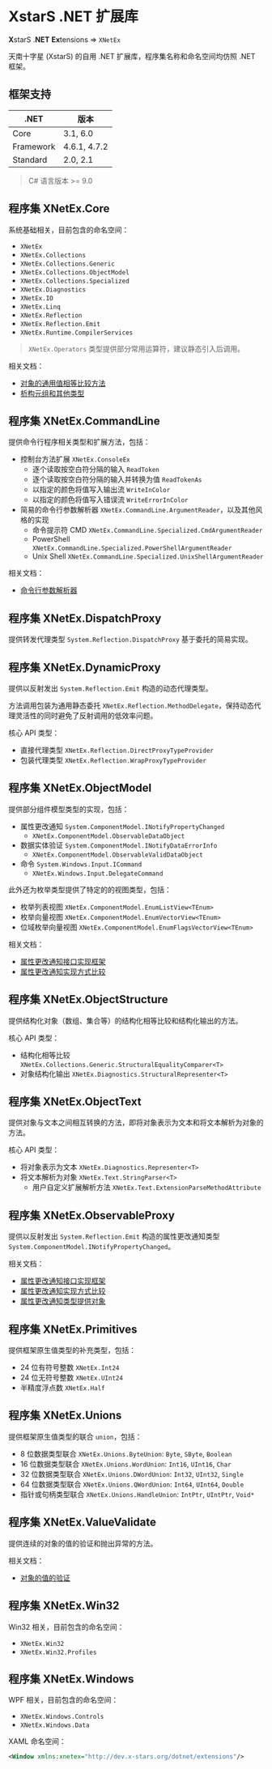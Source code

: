 ﻿# XstarS .NET 扩展库

**X**starS .**NET** **Ex**tensions => `XNetEx`

天南十字星 (XstarS) 的自用 .NET 扩展库，程序集名称和命名空间均仿照 .NET 框架。

## 框架支持

| .NET      | 版本         |
| --------- | ------------ |
| Core      | 3.1, 6.0     |
| Framework | 4.6.1, 4.7.2 |
| Standard  | 2.0, 2.1     |

> C# 语言版本 >= 9.0

## 程序集 XNetEx.Core

系统基础相关，目前包含的命名空间：

* `XNetEx`
* `XNetEx.Collections`
* `XNetEx.Collections.Generic`
* `XNetEx.Collections.ObjectModel`
* `XNetEx.Collections.Specialized`
* `XNetEx.Diagnostics`
* `XNetEx.IO`
* `XNetEx.Linq`
* `XNetEx.Reflection`
* `XNetEx.Reflection.Emit`
* `XNetEx.Runtime.CompilerServices`

> `XNetEx.Operators` 类型提供部分常用运算符，建议静态引入后调用。

相关文档：

* [对象的通用值相等比较方法](Documentation/ValueEquals.md)
* [析构元组和其他类型](https://docs.microsoft.com/zh-cn/dotnet/csharp/deconstruct)

## 程序集 XNetEx.CommandLine

提供命令行程序相关类型和扩展方法，包括：

* 控制台方法扩展 `XNetEx.ConsoleEx`
  * 逐个读取按空白符分隔的输入 `ReadToken`
  * 逐个读取按空白符分隔的输入并转换为值 `ReadTokenAs`
  * 以指定的颜色将值写入输出流 `WriteInColor`
  * 以指定的颜色将值写入错误流 `WriteErrorInColor`
* 简易的命令行参数解析器 `XNetEx.CommandLine.ArgumentReader`，以及其他风格的实现
  * 命令提示符 CMD `XNetEx.CommandLine.Specialized.CmdArgumentReader`
  * PowerShell `XNetEx.CommandLine.Specialized.PowerShellArgumentReader`
  * Unix Shell `XNetEx.CommandLine.Specialized.UnixShellArgumentReader`

相关文档：

* [命令行参数解析器](Documentation/ArgumentReaders.md)

## 程序集 XNetEx.DispatchProxy

提供转发代理类型 `System.Reflection.DispatchProxy` 基于委托的简易实现。

## 程序集 XNetEx.DynamicProxy

提供以反射发出 `System.Reflection.Emit` 构造的动态代理类型。

方法调用包装为通用静态委托 `XNetEx.Reflection.MethodDelegate`，保持动态代理灵活性的同时避免了反射调用的低效率问题。

核心 API 类型：

* 直接代理类型 `XNetEx.Reflection.DirectProxyTypeProvider`
* 包装代理类型 `XNetEx.Reflection.WrapProxyTypeProvider`

## 程序集 XNetEx.ObjectModel

提供部分组件模型类型的实现，包括：

* 属性更改通知 `System.ComponentModel.INotifyPropertyChanged`
  * `XNetEx.ComponentModel.ObservableDataObject`
* 数据实体验证 `System.ComponentModel.INotifyDataErrorInfo`
  * `XNetEx.ComponentModel.ObservableValidDataObject`
* 命令 `System.Windows.Input.ICommand`
  * `XNetEx.Windows.Input.DelegateCommand`

此外还为枚举类型提供了特定的的视图类型，包括：

* 枚举列表视图 `XNetEx.ComponentModel.EnumListView<TEnum>`
* 枚举向量视图 `XNetEx.ComponentModel.EnumVectorView<TEnum>`
* 位域枚举向量视图 `XNetEx.ComponentModel.EnumFlagsVectorView<TEnum>`

相关文档：

* [属性更改通知接口实现框架](Documentation/ObservableObject.md)
* [属性更改通知实现方式比较](Documentation/ObservableObjectCompare.md)

## 程序集 XNetEx.ObjectStructure

提供结构化对象（数组、集合等）的结构化相等比较和结构化输出的方法。

核心 API 类型：

* 结构化相等比较 `XNetEx.Collections.Generic.StructuralEqualityComparer<T>`
* 对象结构化输出 `XNetEx.Diagnostics.StructuralRepresenter<T>`

## 程序集 XNetEx.ObjectText

提供对象与文本之间相互转换的方法，即将对象表示为文本和将文本解析为对象的方法。

核心 API 类型：

* 将对象表示为文本 `XNetEx.Diagnostics.Representer<T>`
* 将文本解析为对象 `XNetEx.Text.StringParser<T>`
  * 用户自定义扩展解析方法 `XNetEx.Text.ExtensionParseMethodAttribute`

## 程序集 XNetEx.ObservableProxy

提供以反射发出 `System.Reflection.Emit` 构造的属性更改通知类型 `System.ComponentModel.INotifyPropertyChanged`。

相关文档：

* [属性更改通知接口实现框架](Documentation/ObservableObject.md)
* [属性更改通知实现方式比较](Documentation/ObservableObjectCompare.md)
* [属性更改通知类型提供对象](Documentation/ObservableTypeProvider.md)

## 程序集 XNetEx.Primitives

提供框架原生值类型的补充类型，包括：

* 24 位有符号整数 `XNetEx.Int24`
* 24 位无符号整数 `XNetEx.UInt24`
* 半精度浮点数 `XNetEx.Half`

## 程序集 XNetEx.Unions

提供框架原生值类型的联合 `union`，包括：

* 8 位数据类型联合 `XNetEx.Unions.ByteUnion`: `Byte`, `SByte`, `Boolean`
* 16 位数据类型联合 `XNetEx.Unions.WordUnion`: `Int16`, `UInt16`, `Char`
* 32 位数据类型联合 `XNetEx.Unions.DWordUnion`: `Int32`, `UInt32`, `Single`
* 64 位数据类型联合 `XNetEx.Unions.QWordUnion`: `Int64`, `UInt64`, `Double`
* 指针或句柄类型联合 `XNetEx.Unions.HandleUnion`: `IntPtr`, `UIntPtr`, `Void*`

## 程序集 XNetEx.ValueValidate

提供连续的对象的值的验证和抛出异常的方法。

相关文档：

* [对象的值的验证](Documentation/ValueValidate.md)

## 程序集 XNetEx.Win32

Win32 相关，目前包含的命名空间：

* `XNetEx.Win32`
* `XNetEx.Win32.Profiles`

## 程序集 XNetEx.Windows

WPF 相关，目前包含的命名空间：

* `XNetEx.Windows.Controls`
* `XNetEx.Windows.Data`

XAML 命名空间：

``` XML
<Window xmlns:xnetex="http://dev.x-stars.org/dotnet/extensions"/>
```
